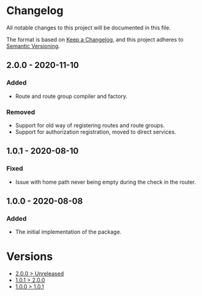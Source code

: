 # Changelog
All notable changes to this project will be documented in this file.

The format is based on [Keep a Changelog](https://keepachangelog.com/en/1.0.0/),
and this project adheres to [Semantic Versioning](https://semver.org/spec/v2.0.0.html).

## 2.0.0 - 2020-11-10

### Added
- Route and route group compiler and factory.

### Removed
- Support for old way of registering routes and route groups.
- Support for authorization registration, moved to direct services.

## 1.0.1 - 2020-08-10

### Fixed
- Issue with home path never being empty during the check in the router.

## 1.0.0 - 2020-08-08

### Added
- The initial implementation of the package.

# Versions
- [2.0.0 > Unreleased](https://github.com/ulrack/web/compare/2.0.0...HEAD)
- [1.0.1 > 2.0.0](https://github.com/ulrack/web/compare/1.0.1...2.0.0)
- [1.0.0 > 1.0.1](https://github.com/ulrack/web/compare/1.0.0...1.0.1)
